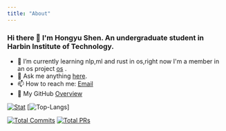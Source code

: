 ```yaml
---
title: "About"
---
```


### Hi there 👋 I'm Hongyu Shen. An undergraduate student in Harbin Institute of Technology.

- 🌱 I’m currently learning nlp,ml and rust in os,right now I'm a member in an os project [os](https://github.com/li041/RocketOS) .
- 💬 Ask me anything [here](https://github.com/BiorelaxA/BiorelaxA/issues).
- 📫 How to reach me: [Email](mailto:peterluck2021@163.com)
- 🐯 My GitHub [Overview](https://github.com/BiorelaxA) 

[![Stat](https://github-readme-stats.vercel.app/api?username=BiorelaxA&count_private=true&show_icons=true&line_height=20&theme=default)](https://github.com/BiorelaxA)
[![Top-Langs](https://github-readme-stats.vercel.app/api/top-langs/?username=BiorelaxA&layout=compact&hide=HTML,PostScript&theme=default_repocard)]

[![Total Commits](https://img.shields.io/endpoint?url=https://biorelaxa.github.io/commits-badge.json)](https://github.com/BiorelaxA)
[![Total PRs](https://img.shields.io/endpoint?url=https://biorelaxA.github.io/prs-badge.json)](https://github.com/BiorelaxA)
